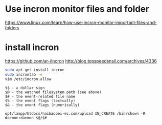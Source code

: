 # Use incron monitor files and folder
https://www.linux.com/learn/how-use-incron-monitor-important-files-and-folders

# install incron
https://github.com/ar-/incron
http://blog.topspeedsnail.com/archives/4336

```sh
sudo apt-get install incron
sudo incrontab -e
vim /etc/incron.allow
```


```
$$ - a dollar sign
$@ - the watched filesystem path (see above)
$# - the event-related file name
$% - the event flags (textually)
$& - the event flags (numerically)
```

```
opt/lampp/htdocs/haibaobei-ec.com/upload IN_CREATE /bin/chown -R daemon:daemon $@/$#
```
